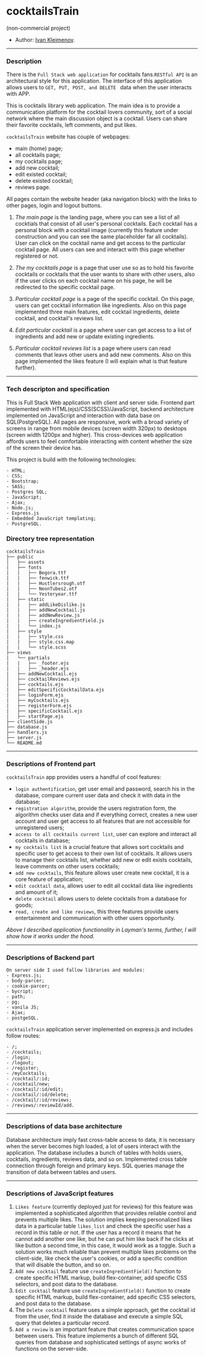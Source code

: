 # cocktailsTrain
(non-commercial project)

* Author: [Ivan Kleimenov](https://github.com/kleimenov).
---
### Description
There is the `Full Stack web application` for cocktails fans.`RESTful API` is an architectural style for this application.
The interface of this application allows users to `GET, PUT, POST, and DELETE ` data when the user interacts with APP.

This is cocktails library web application. The main idea is to provide a communication platform for the cocktail lovers community, 
sort of a social network where the main discussion object is a cocktail. Users can share their favorite cocktails, left comments, and put likes.

`cocktailsTrain` website has couple of webpages:
- main (home) page;
- all cocktails page;
- my cocktails page;
- add new cocktail;
- edit existed cocktail;
- delete existed cocktail;
- reviews page.

All pages contain the website header (aka navigation block) with the links to other pages, login and logout buttons. 

1) _The main page_ is the landing page, where you can see a list of all cocktials that consist of all user's personal cocktails. 
Each cocktail has a personal block with a cocktail image (currently this feature under construction and you can see the same placeholder far all cocktails). 
User can click on the cocktail name and get access to the particular cocktail page. All users can see and interact with this page whether registered or not.

2) _The my cocktails page_ is a page that user use so as to hold his favorite cocktails or cocktails that the user wants to share with other users, 
also if the user clicks on each cocktail name on his page, he will be redirected to the specific cocktail page.

3) _Particular cocktail page_ is a page of the specific cocktail. On this page, users can get cocktail information like ingredients. Also on this page implemented three main features, edit cocktail ingredients, delete cocktail, and cocktail's reviews list. 

4) _Edit particular cocktail_ is a page where user can get access to a list of ingredients and add new or update existing ingredients.

5) _Particular cocktail reviews list_ is a page where users can read comments that leavs other users and add new comments. Also on this page implemented the likes feature (I will explain what is that feature further).

---
### Tech descripton and specification

This is Full Stack Web application with client and server side. Frontend part implemented with HTML(ejs)/CSS(SCSS)/JavaScript, backend architecture implemented on JavaScript and interaction with data base on SQL(PostgreSQL). All pages are responsive, work with a broad variety of screens in range from mobile devices (screen width 320px) to desktops (screen width 1200px and higher). This cross-devices web application affords users to feel comfortable interacting with content whether the size of the screen their device has.

This project is build with the following technologies:
```
- HTML;
- CSS;
- Bootstrap;
- SASS;
- Postgres SQL;
- JavaScript;
- Ajax;
- Node.js;
- Express.js
- Embedded JavaScript templating;
- PostgreSQL.

```

### Directory tree representation
```
cocktailsTrain
├── public
│   ├── assets
|   ├── fonts
|   |   ├── Begora.ttf
|   |   ├── fenwick.ttf
|   |   ├── Hustlersrough.otf
|   |   ├── NeonTubes2.otf
|   |   └── Yesteryear.ttf
|   ├── static
|   |   ├── addLikeDislike.js
|   |   ├── addNewCocktail.js
|   |   ├── addNewReview.js
|   |   ├── createIngredientField.js
|   |   └── index.js
|   ├── style
|   |   ├── style.css
|   |   ├── style.css.map
|   |   └── style.scss
├── views
|   └── partials
|   |   ├── _footer.ejs
|   |   ├── _header.ejs
|   ├── addNewCocktail.ejs
│   ├── cocktailReviews.ejs
|   ├── cocktails.ejs
|   ├── editSpecificCocktailData.ejs
|   ├── loginForm.ejs
|   ├── myCocktails.ejs
|   ├── registerForm.ejs
|   ├── specificCocktail.ejs
|   ├── startPage.ejs
├── clientSide.js
├── database.js
├── handlers.js
├── server.js
└── README.md
```

---
### Descriptions of Frontend part 
`cocktailsTrain` app provides users a handful of cool features:
- `login authentification`, get user email and password, search his in the database, compare current user data and check it with data in the database;
- `registration algorithm`, provide the users registration form, the algorithm checks user data and if everything correct, 
creates a new user account and user get access to all features that are not accessible for unregistered users;
- `access to all cocktails current list`, user can explore and interact all cocktails in database;
- `my cocktails list` is a crucial feature that allows sort cocktails and specific user to get access to their own list of cocktails. It allows users to manage their cocktails list, whether add new or edit exists cocktails, leave comments on other users cocktails;
- `add new cocktails`, this feature allows user create new cocktail, it is a core feature of application;
- `edit cocktail data`, allows user to edit all cocktail data like ingredients and amount of it;
- `delete cocktail` allows users to delete cocktails from a database for goods;
- `read, create and like reviews`, this three features provide users entertainment and communication with other users opportunity.

*Above I described application functionality in Layman's terms, further, I will show how it works under the hood.*

---
### Descriptions of Backend part
```
On server side I used fallow libraries and modules: 
- Express.js;
- body-parcer;
- cookie-parcer;
- bycript;
- path;
- pg;
- vanila JS;
- Ajax;
- postgeSQL.
```

`cocktailsTrain` application server implemented on express.js and includes follow routes:
```
- /;
- /cocktails;
- /login;
- /logout;
- /register;
- /myCocktails;
- /cocktail/:id;
- /cocktail/new;
- /cocktail/:id/edit;
- /cocktail/:id/delete;
- /cocktail/:id/reviews;
- /reviews/:reviewId/add.
```
---
### Descriptions of data base architecture

Database architecture imply fast cross-table access to data, it is necessary when the server becomes high loaded, a lot of users interact with the application. 
The database includes a bunch of tables with holds users, cocktails, ingredients, reviews data, and so on. Implemented cross table connection through foreign and primary keys. SQL queries manage the transition of data between tables and users.

---
### Descriptions of JavaScript features 
1) `Likes feature` (currently deployed just for reviews) for this feature was implemented a sophisticated algorithm that provides reliable control and prevents multiple likes. The solution implies keeping personalized likes data in a particular table `likes_list` and check the specific user has a record in this table or not. If the user has a record it means that he cannot add another one like, but he can put him like back if he clicks at like button a second time, in this case, it would work as a toggle. Such a solution works much reliable than prevent multiple likes problems on the client-side, like check the user's cookies, or add a specific condition that will disable the button, and so on.
2) `Add new cocktail` feature use `createIngredientField()` function to create specific HTML markup, build flex-container, add specific CSS selectors, and post data to the database.
3) `Edit cocktail` feature use `createIngredientField()` function to create specific HTML markup, build flex-container, add specific CSS selectors, and post data to the database.
4) The `Delete cocktail` feature uses a simple approach, get the cocktail id from the user, find it inside the database and execute a simple SQL query that deletes a particular record.
5) `Add a review` is an important feature that creates communication space between users. This feature implements a bunch of different SQL queries from database and sophisticated settings of async works of functions on the server-side.









